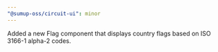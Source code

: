 ```yaml
---
"@sumup-oss/circuit-ui": minor
---
```


Added a new Flag component that displays country flags based on ISO 3166-1 alpha-2 codes.
